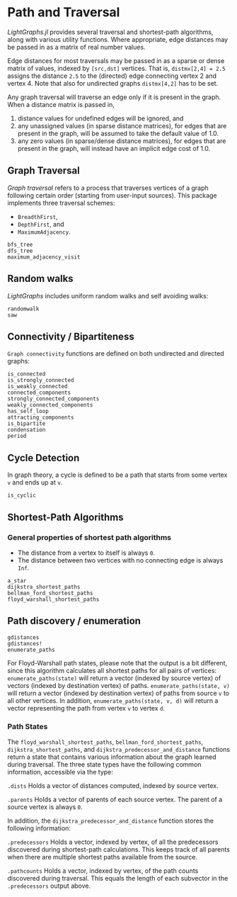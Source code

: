 # Path and Traversal

*LightGraphs.jl* provides several traversal and shortest-path algorithms, along with
various utility functions. Where appropriate, edge distances may be passed in as a
matrix of real number values.

Edge distances for most traversals may be passed in as a sparse or dense matrix
of  values, indexed by `[src,dst]` vertices. That is, `distmx[2,4] = 2.5`
assigns the distance `2.5` to the (directed) edge connecting vertex 2 and vertex 4.
Note that also for undirected graphs `distmx[4,2]` has to be set.

Any graph traversal  will traverse an edge only if it is present in the graph. When a distance matrix is passed in,

1. distance values for undefined edges will be ignored, and
2. any unassigned values (in sparse distance matrices), for edges that are present in the graph, will be assumed to take the default value of 1.0.
3. any zero values (in sparse/dense distance matrices), for edges that are present in the graph, will instead have an implicit edge cost of 1.0.

## Graph Traversal

*Graph traversal* refers to a process that traverses vertices of a graph following certain order (starting from user-input sources). This package implements three traversal schemes:

* `BreadthFirst`,
* `DepthFirst`, and
* `MaximumAdjacency`.

```@docs
bfs_tree
dfs_tree
maximum_adjacency_visit
```

## Random walks

*LightGraphs* includes uniform random walks and self avoiding walks:

```@docs
randomwalk
saw
```

## Connectivity / Bipartiteness

`Graph connectivity` functions are defined on both undirected and directed graphs:

```@docs
is_connected
is_strongly_connected
is_weakly_connected
connected_components
strongly_connected_components
weakly_connected_components
has_self_loop
attracting_components
is_bipartite
condensation
period
```

## Cycle Detection

In graph theory, a cycle is defined to be a path that starts from some vertex
`v` and ends up at `v`.

```@docs
is_cyclic
```

## Shortest-Path Algorithms

### General properties of shortest path algorithms

* The distance from a vertex to itself is always `0`.
* The distance between two vertices with no connecting edge is always `Inf`.

```@docs
a_star
dijkstra_shortest_paths
bellman_ford_shortest_paths
floyd_warshall_shortest_paths
```

## Path discovery / enumeration

```@docs
gdistances
gdistances!
enumerate_paths
```

For Floyd-Warshall path states, please note that the output is a bit different,
since this algorithm calculates all shortest paths for all pairs of vertices:
`enumerate_paths(state)` will return a vector (indexed by source vertex) of
vectors (indexed by destination vertex) of paths. `enumerate_paths(state, v)`
will return a vector (indexed by destination vertex) of paths from source `v`
to all other vertices. In addition, `enumerate_paths(state, v, d)` will return
a vector representing the path from vertex `v` to vertex `d`.

### Path States

The `floyd_warshall_shortest_paths`, `bellman_ford_shortest_paths`,
`dijkstra_shortest_paths`, and `dijkstra_predecessor_and_distance` functions
return a state that contains various information about the graph learned during
traversal. The three state types have the following common information,
accessible via the type:

`.dists`
Holds a vector of distances computed, indexed by source vertex.

`.parents`
Holds a vector of parents of each source vertex. The parent of a source vertex
is always `0`.

In addition, the `dijkstra_predecessor_and_distance` function stores the
following information:

`.predecessors`
Holds a vector, indexed by vertex, of all the predecessors discovered during
shortest-path calculations. This keeps track of all parents when there are
multiple shortest paths available from the source.

`.pathcounts`
Holds a vector, indexed by vertex, of the path counts discovered during
traversal. This equals the length of each subvector in the `.predecessors`
output above.
